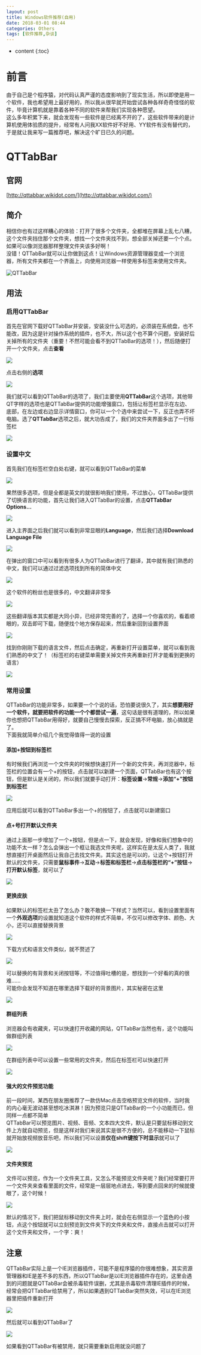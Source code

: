 ```yaml
---
layout: post
title: Windows软件推荐(自用)
date: 2018-03-01 08:44
categories: Others
tags: [软件推荐,杂谈]
---
```


* content
{:toc}

# 前言
由于自己是个程序猿，对代码认真严谨的态度影响到了现实生活，所以即使是用一个软件，我也希望用上最好用的，所以我从很早就开始尝试各种各样奇奇怪怪的软件，毕竟计算机就是靠着各种不同的软件来帮我们实现各种愿望。  
这么多年积累下来，就会发现有一些软件是已经离不开的了，这些软件带来的是计算机使用体验质的提升，经常有人问我XX软件好不好用、YY软件有没有替代的，于是就让我来写一篇推荐吧，解决这个旷日已久的问题。

# QTTabBar
## 官网
[http://qttabbar.wikidot.com/](http://qttabbar.wikidot.com/)

## 简介
相信你也有过这样糟心的体验：打开了很多个文件夹，全都堆在屏幕上乱七八糟，这个文件夹挡住那个文件夹，想找一个文件夹找不到，想全部关掉还要一个个点。如果可以像浏览器那样整理文件夹该多好啊！  
没错！QTTabBar就可以让你做到这点！让Windows资源管理器变成一个浏览器，所有文件夹都在一个界面上，向使用浏览器一样使用多标签来使用文件夹。  

![QTTabBar][1]

## 用法
### 启用QTTabBar
首先在官网下载好QTTabBar并安装，安装没什么可选的，必须装在系统盘，也不能改，因为这是针对操作系统的插件，也不大，所以这个也不算个问题，安装好后关掉所有的文件夹（重要！不然可能会看不到QTTabBar的选项！），然后随便打开一个文件夹，点击**查看**

![][2]

点击右侧的**选项**

![][3]

我们就可以看到QTTabBar的选项了，我们主要使用**QTTabBar**这个选项，其他带QT字样的选项也是QTTabBar提供的功能增强窗口，包括让标签栏显示在左边、底部，在左边或右边显示详情窗口，你可以一个个选中来尝试一下，反正也弄不坏电脑。选了**QTTabBar**选项之后，就大功告成了，我们的文件夹界面多出了一行标签栏

![][4]

### 设置中文
首先我们在标签栏空白处右键，就可以看到QTTabBar的菜单

![][5]

果然很多选项，但是全都是英文的就很影响我们使用，不过放心，QTTabBar提供了切换语言的功能，首先让我们进入QTTabBar的设置，点击**QTTabBar Options...**

![][6]

进入主界面之后我们就可以看到非常显眼的**Language**，然后我们选择**Download Language File**

![][7]

在弹出的窗口中可以看到有很多人为QTTabBar进行了翻译，其中就有我们熟悉的中文，我们可以通过过滤选项找到所有的简体中文

![][8]

这个软件的粉丝也是很多的，中文翻译非常多

![][9]

这些翻译版本其实都是大同小异，已经非常完善的了，选择一个你喜欢的，看着顺眼的，双击即可下载，随便找个地方保存起来，然后重新回到设置界面

![][10]

找到你刚刚下载的语言文件，然后点击确定，再重新打开设置菜单，就可以看到我们熟悉的中文了！（标签栏的右键菜单需要关掉文件夹再重新打开才能看到更换的语言）

![][11]

### 常用设置
QTTabBar的功能非常多，如果要一个个说的话，恐怕要说很久了，其实**想要用好一个软件，就要把软件的功能一个个都尝试一遍**，这句话是很有道理的，所以如果你也想把QTTabBar用得好，就要自己慢慢去探索，反正搞不坏电脑，放心搞就是了。  
下面我就简单介绍几个我觉得值得一说的设置

#### 添加+按钮到标签栏
有时候我们再浏览一个文件夹的时候想快速打开一个新的文件夹，再浏览器中，标签栏的位置会有一个+的按钮，点击就可以新建一个页面，QTTabBar也有这个按钮，但是默认是关闭的，所以我们就要手动打开：**标签设置**→**常规**→**添加“+”按钮到标签栏**

![][12]

应用后就可以看到QTTabBar多出一个+的按钮了，点击就可以新建窗口

#### 点+号打开默认文件夹
通过上面那一步增加了一个+按钮，但是点一下，就会发现，好像和我们想象中的功能不太一样？怎么会弹出一个框让我选文件夹呢，这样实在是太反人类了，我就想直接打开桌面然后让我自己去找文件夹。其实这也是可以的，让这个+按钮打开默认的文件夹，只需要**鼠标事件**→**互动**→**标签和标签栏**→**点击标签栏的“+”按钮**→**打开默认标签**，就可以了

![][13]

#### 更换皮肤
如果默认的标签栏太丑了怎么办？敢不敢换一下样式？当然可以，看到设置里面有一个**外观选项**的设置就知道这个软件的样式不简单，不仅可以修改字体、颜色、大小，还可以直接替换背景

![][14]

下载方式和语言文件类似，就不赘述了

![][15]

可以替换的有背景和关闭按钮等，不过值得吐槽的是，想找到一个好看的真的很难……  
可能你会发现不知道在哪里选择下载好的背景图片，其实秘密在这里

![][16]

#### 群组列表
浏览器会有收藏夹，可以快速打开收藏的网站，QTTabBar当然也有，这个功能叫做群组列表

![][17]

在群组列表中可以设置一些常用的文件夹，然后在标签栏可以快速打开

![][18]

#### 强大的文件预览功能
前一段时间，某西在朋友圈推荐了一款仿Mac点击空格预览文件的软件，当时我的内心毫无波动甚至想吃冰淇淋！因为预览只是QTTabBar的一个小功能而已，但同样一点都不简单  
QTTabBar可以预览图片、视频、音频、文本四大文件，默认是只要鼠标移动到文件上方就自动预览，但是这样对我们来说其实是很不方便的，总不能移动一下鼠标就开始放视频放音乐吧，所以我们可以设置**仅在shift键按下时显示**就可以了

![][19]

#### 文件夹预览
文件可以预览，作为一个文件夹工具，又怎么不能预览文件夹呢？我们经常要打开一个文件夹来查看里面的文件，经常是一层层地点进去，等到要点回来的时候就傻眼了，这个时候！

![][20]

默认的情况下，我们把鼠标移动到文件夹上时，就会在右侧显示一个蓝色的小按钮，点这个按钮就可以立刻预览到文件夹下的文件夹和文件，直接点击就可以打开这个文件夹和文件，一个字：爽！

## 注意
QTTabBar实际上是一个IE浏览器插件，可能不是程序猿的你很难想象，其实资源管理器和IE是差不多的东西，所以QTTabBar是以IE浏览器插件存在的，这里会遇到的问题就是QTTabBar会被杀毒软件误删，尤其是杀毒软件清理IE插件的时候，经常会把QTTabBar给禁用了，所以如果遇到QTTabBar突然失效，可以在IE浏览器里把插件重新打开

![][21]

然后就可以看到QTTabBar了

![][22]

如果看到QTTabBar有被禁用，就只需要重新启用就没问题了


  [1]: https://www.github.com/lanyuanxiaoyao/GitGallery/raw/master/%E5%B0%8F%E4%B9%A6%E5%8C%A0/2018/3/1/Windows%E8%BD%AF%E4%BB%B6%E6%8E%A8%E8%8D%90%28%E8%87%AA%E7%94%A8%29/qttabbar_top.png "QTTabBar"
  [2]: https://www.github.com/lanyuanxiaoyao/GitGallery/raw/master/%E5%B0%8F%E4%B9%A6%E5%8C%A0/2018/3/1/Windows%E8%BD%AF%E4%BB%B6%E6%8E%A8%E8%8D%90%28%E8%87%AA%E7%94%A8%29/Ashampoo_Snap_2018.03.01_09h03m05s_001_.png
  [3]: https://www.github.com/lanyuanxiaoyao/GitGallery/raw/master/%E5%B0%8F%E4%B9%A6%E5%8C%A0/2018/3/1/Windows%E8%BD%AF%E4%BB%B6%E6%8E%A8%E8%8D%90%28%E8%87%AA%E7%94%A8%29/Ashampoo_Snap_2018.03.01_09h08m55s_002_.png
  [4]: https://www.github.com/lanyuanxiaoyao/GitGallery/raw/master/%E5%B0%8F%E4%B9%A6%E5%8C%A0/2018/3/1/Windows%E8%BD%AF%E4%BB%B6%E6%8E%A8%E8%8D%90%28%E8%87%AA%E7%94%A8%29/Ashampoo_Snap_2018.03.01_09h16m26s_002_.png
  [5]: https://www.github.com/lanyuanxiaoyao/GitGallery/raw/master/%E5%B0%8F%E4%B9%A6%E5%8C%A0/2018/3/1/Windows%E8%BD%AF%E4%BB%B6%E6%8E%A8%E8%8D%90%28%E8%87%AA%E7%94%A8%29/Ashampoo_Snap_2018.03.01_09h20m53s_001_.png
  [6]: https://www.github.com/lanyuanxiaoyao/GitGallery/raw/master/%E5%B0%8F%E4%B9%A6%E5%8C%A0/2018/3/1/Windows%E8%BD%AF%E4%BB%B6%E6%8E%A8%E8%8D%90%28%E8%87%AA%E7%94%A8%29/Ashampoo_Snap_2018.03.01_09h21m23s_002_.png
  [7]: https://www.github.com/lanyuanxiaoyao/GitGallery/raw/master/%E5%B0%8F%E4%B9%A6%E5%8C%A0/2018/3/1/Windows%E8%BD%AF%E4%BB%B6%E6%8E%A8%E8%8D%90%28%E8%87%AA%E7%94%A8%29/Ashampoo_Snap_2018.03.01_09h22m10s_003_.png
  [8]: https://www.github.com/lanyuanxiaoyao/GitGallery/raw/master/%E5%B0%8F%E4%B9%A6%E5%8C%A0/2018/3/1/Windows%E8%BD%AF%E4%BB%B6%E6%8E%A8%E8%8D%90%28%E8%87%AA%E7%94%A8%29/Ashampoo_Snap_2018.03.01_09h25m32s_004_.png
  [9]: https://www.github.com/lanyuanxiaoyao/GitGallery/raw/master/%E5%B0%8F%E4%B9%A6%E5%8C%A0/2018/3/1/Windows%E8%BD%AF%E4%BB%B6%E6%8E%A8%E8%8D%90%28%E8%87%AA%E7%94%A8%29/Ashampoo_Snap_2018.03.01_09h26m46s_005_.png
  [10]: https://www.github.com/lanyuanxiaoyao/GitGallery/raw/master/%E5%B0%8F%E4%B9%A6%E5%8C%A0/2018/3/1/Windows%E8%BD%AF%E4%BB%B6%E6%8E%A8%E8%8D%90%28%E8%87%AA%E7%94%A8%29/Ashampoo_Snap_2018.03.01_09h46m34s_014_.png
  [11]: https://www.github.com/lanyuanxiaoyao/GitGallery/raw/master/%E5%B0%8F%E4%B9%A6%E5%8C%A0/2018/3/1/Windows%E8%BD%AF%E4%BB%B6%E6%8E%A8%E8%8D%90%28%E8%87%AA%E7%94%A8%29/Ashampoo_Snap_2018.03.01_09h28m29s_006_.png
  [12]: https://www.github.com/lanyuanxiaoyao/GitGallery/raw/master/%E5%B0%8F%E4%B9%A6%E5%8C%A0/2018/3/1/Windows%E8%BD%AF%E4%BB%B6%E6%8E%A8%E8%8D%90%28%E8%87%AA%E7%94%A8%29/Ashampoo_Snap_2018.03.01_09h54m12s_015_.png
  [13]: https://www.github.com/lanyuanxiaoyao/GitGallery/raw/master/%E5%B0%8F%E4%B9%A6%E5%8C%A0/2018/3/1/Windows%E8%BD%AF%E4%BB%B6%E6%8E%A8%E8%8D%90%28%E8%87%AA%E7%94%A8%29/Ashampoo_Snap_2018.03.01_09h30m35s_007_.png
  [14]: https://www.github.com/lanyuanxiaoyao/GitGallery/raw/master/%E5%B0%8F%E4%B9%A6%E5%8C%A0/2018/3/1/Windows%E8%BD%AF%E4%BB%B6%E6%8E%A8%E8%8D%90%28%E8%87%AA%E7%94%A8%29/Ashampoo_Snap_2018.03.01_09h28m29s_006_.png
  [15]: https://www.github.com/lanyuanxiaoyao/GitGallery/raw/master/%E5%B0%8F%E4%B9%A6%E5%8C%A0/2018/3/1/Windows%E8%BD%AF%E4%BB%B6%E6%8E%A8%E8%8D%90%28%E8%87%AA%E7%94%A8%29/Ashampoo_Snap_2018.03.01_09h33m25s_008_.png
  [16]: https://www.github.com/lanyuanxiaoyao/GitGallery/raw/master/%E5%B0%8F%E4%B9%A6%E5%8C%A0/2018/3/1/Windows%E8%BD%AF%E4%BB%B6%E6%8E%A8%E8%8D%90%28%E8%87%AA%E7%94%A8%29/Ashampoo_Snap_2018.03.01_10h09m43s_018_.png
  [17]: https://www.github.com/lanyuanxiaoyao/GitGallery/raw/master/%E5%B0%8F%E4%B9%A6%E5%8C%A0/2018/3/1/Windows%E8%BD%AF%E4%BB%B6%E6%8E%A8%E8%8D%90%28%E8%87%AA%E7%94%A8%29/Ashampoo_Snap_2018.03.01_09h34m16s_010_.png
  [18]: https://www.github.com/lanyuanxiaoyao/GitGallery/raw/master/%E5%B0%8F%E4%B9%A6%E5%8C%A0/2018/3/1/Windows%E8%BD%AF%E4%BB%B6%E6%8E%A8%E8%8D%90%28%E8%87%AA%E7%94%A8%29/Ashampoo_Snap_2018.03.01_09h34m01s_009_.png
  [19]: https://www.github.com/lanyuanxiaoyao/GitGallery/raw/master/%E5%B0%8F%E4%B9%A6%E5%8C%A0/2018/3/1/Windows%E8%BD%AF%E4%BB%B6%E6%8E%A8%E8%8D%90%28%E8%87%AA%E7%94%A8%29/Ashampoo_Snap_2018.03.01_09h35m58s_011_.png
  [20]: https://www.github.com/lanyuanxiaoyao/GitGallery/raw/master/%E5%B0%8F%E4%B9%A6%E5%8C%A0/2018/3/1/Windows%E8%BD%AF%E4%BB%B6%E6%8E%A8%E8%8D%90%28%E8%87%AA%E7%94%A8%29/Ashampoo_Snap_2018.03.01_09h39m20s_013_.png
  [21]: https://www.github.com/lanyuanxiaoyao/GitGallery/raw/master/%E5%B0%8F%E4%B9%A6%E5%8C%A0/2018/3/1/Windows%E8%BD%AF%E4%BB%B6%E6%8E%A8%E8%8D%90%28%E8%87%AA%E7%94%A8%29/Ashampoo_Snap_2018.03.01_10h38m18s_019_.png
  [22]: https://www.github.com/lanyuanxiaoyao/GitGallery/raw/master/%E5%B0%8F%E4%B9%A6%E5%8C%A0/2018/3/1/Windows%E8%BD%AF%E4%BB%B6%E6%8E%A8%E8%8D%90%28%E8%87%AA%E7%94%A8%29/Ashampoo_Snap_2018.03.01_10h39m17s_020_.png